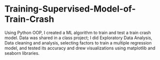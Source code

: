 # Training-Supervised-Model-of-Train-Crash
Using Python OOP, I created a ML algorithm to train and test a train crash model. Data was shared in a class project; I did Exploratory Data Analysis, Data cleaning and analysis, selecting factors to train a multiple regression model, and tested its accuracy and drew visualizations using matplotlib and seaborn libraries.
